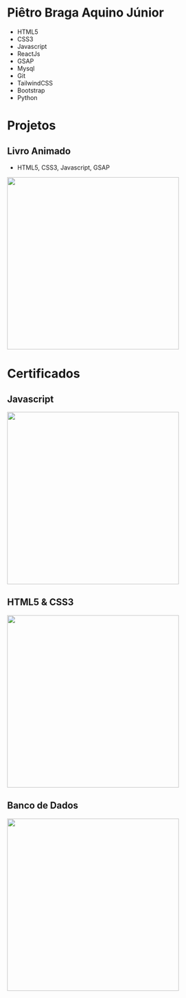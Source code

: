 # Piêtro Braga Aquino Júnior

- HTML5
- CSS3
- Javascript
- ReactJs
- GSAP
- Mysql
- Git
- TailwindCSS
- Bootstrap
- Python

# Projetos
## Livro Animado
- HTML5, CSS3, Javascript, GSAP
<img src="https://user-images.githubusercontent.com/85259321/178920494-076a1b99-7e1f-4feb-873b-4a287fc31498.gif" style='width:400px' />

# Certificados
## Javascript
<img src="https://user-images.githubusercontent.com/85259321/179030066-dd09a757-f8cb-4703-9996-e8ffc418020f.jpg" style='width:400px' />

## HTML5 & CSS3
<img src="https://user-images.githubusercontent.com/85259321/179030084-625fdaa0-8b0b-4cd6-892d-f78ddbffbbbc.jpg" style='width:400px' />

## Banco de Dados
<img src="https://user-images.githubusercontent.com/85259321/179418835-e32bde44-5913-4bd5-861a-fdc2ae76e45e.jpg" style='width:400px' />
